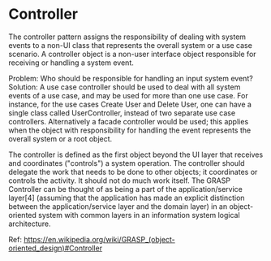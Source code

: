 # Controller

The controller pattern assigns the responsibility of dealing with system events to a non-UI class that represents the overall system or a use case scenario. A controller object is a non-user interface object responsible for receiving or handling a system event.

Problem: Who should be responsible for handling an input system event?
Solution: A use case controller should be used to deal with all system events of a use case, and may be used for more than one use case. For instance, for the use cases Create User and Delete User, one can have a single class called UserController, instead of two separate use case controllers. Alternatively a facade controller would be used; this applies when the object with responsibility for handling the event represents the overall system or a root object.

The controller is defined as the first object beyond the UI layer that receives and coordinates ("controls") a system operation. The controller should delegate the work that needs to be done to other objects; it coordinates or controls the activity. It should not do much work itself. The GRASP Controller can be thought of as being a part of the application/service layer[4] (assuming that the application has made an explicit distinction between the application/service layer and the domain layer) in an object-oriented system with common layers in an information system logical architecture.

Ref: https://en.wikipedia.org/wiki/GRASP_(object-oriented_design)#Controller
